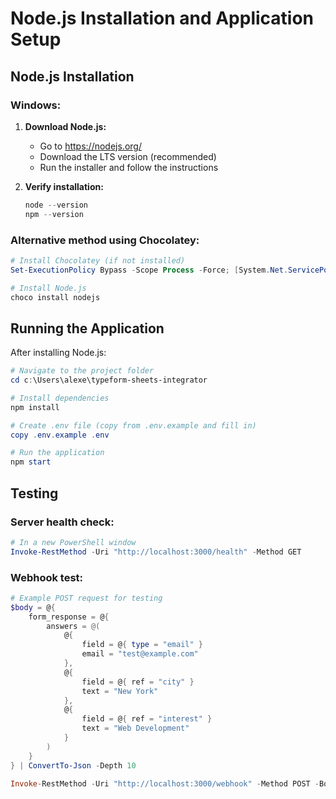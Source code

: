 # Node.js Installation and Application Setup

## Node.js Installation

### Windows:

1. **Download Node.js:**
   - Go to https://nodejs.org/
   - Download the LTS version (recommended)
   - Run the installer and follow the instructions

2. **Verify installation:**
   ```powershell
   node --version
   npm --version
   ```

### Alternative method using Chocolatey:
```powershell
# Install Chocolatey (if not installed)
Set-ExecutionPolicy Bypass -Scope Process -Force; [System.Net.ServicePointManager]::SecurityProtocol = [System.Net.ServicePointManager]::SecurityProtocol -bor 3072; iex ((New-Object System.Net.WebClient).DownloadString('https://community.chocolatey.org/install.ps1'))

# Install Node.js
choco install nodejs
```

## Running the Application

After installing Node.js:

```powershell
# Navigate to the project folder
cd c:\Users\alexe\typeform-sheets-integrator

# Install dependencies
npm install

# Create .env file (copy from .env.example and fill in)
copy .env.example .env

# Run the application
npm start
```

## Testing

### Server health check:
```powershell
# In a new PowerShell window
Invoke-RestMethod -Uri "http://localhost:3000/health" -Method GET
```

### Webhook test:
```powershell
# Example POST request for testing
$body = @{
    form_response = @{
        answers = @(
            @{
                field = @{ type = "email" }
                email = "test@example.com"
            },
            @{
                field = @{ ref = "city" }
                text = "New York"
            },
            @{
                field = @{ ref = "interest" }
                text = "Web Development"
            }
        )
    }
} | ConvertTo-Json -Depth 10

Invoke-RestMethod -Uri "http://localhost:3000/webhook" -Method POST -Body $body -ContentType "application/json"
```
